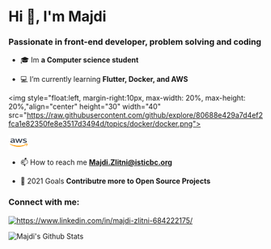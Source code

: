 <h1>Hi 👋, I'm Majdi</h1>
<h3>Passionate in front-end developer, problem solving and coding </h3>

- 🎓 Im **a Computer science student** 

- 💻 I’m currently learning **Flutter, Docker, and AWS**

<img style="float:left,
  margin-right:10px,
  max-width: 20%,
  max-height: 20%,"align="center" height="30" width="40" src="https://raw.githubusercontent.com/github/explore/80688e429a7d4ef2fca1e82350fe8e3517d3494d/topics/docker/docker.png">

<img style="float:left,
  margin-right:10px,
  max-width: 20%,
  max-height: 20%," align="center" height="30" width="40" src="https://raw.githubusercontent.com/github/explore/fbceb94436312b6dacde68d122a5b9c7d11f9524/topics/aws/aws.png">

- 📫 How to reach me **Majdi.Zlitni@isticbc.org**

- 🥅 2021 Goals **Contributre more to Open Source Projects**


<h3 align="left">Connect with me:</h3>
<a href="https://www.linkedin.com/in/majdi-zlitni-684222175/" target="blank"><img align="center" src="https://cdn.jsdelivr.net/npm/simple-icons@3.0.1/icons/linkedin.svg" alt="https://www.linkedin.com/in/majdi-zlitni-684222175/" height="30" width="40" /></a>
<p align="left">
</p>

<img align="left" alt="Majdi's Github Stats" src="https://github-readme-stats.vercel.app/api?username=Majdi-Zlitni&show-icons=true&hide_border=true"/>
